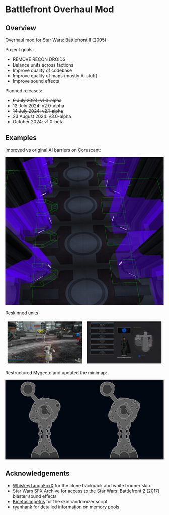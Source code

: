 # Battlefront Overhaul Mod

## Overview

Overhaul mod for Star Wars: Battlefront II (2005)

Project goals:
- REMOVE RECON DROIDS
- Balance units across factions
- Improve quality of codebase
- Improve quality of maps (mostly AI stuff)
- Improve sound effects

Planned releases:
- ~~6 July 2024: v1.0-alpha~~
- ~~12 July 2024: v2.0-alpha~~
- ~~14 July 2024: v2.1-alpha~~
- 23 August 2024: v3.0-alpha
- October 2024: v1.0-beta

## Examples

Improved vs original AI barriers on Coruscant:

![](https://github.com/toothpaste-main/battlefront-overhaul-mod/blob/main/gallery/cor1_barriers.jpg?raw=true)

Reskinned units

![](https://github.com/toothpaste-main/battlefront-overhaul-mod/blob/main/gallery/myg1_snow.jpg)  |  ![](https://github.com/toothpaste-main/battlefront-overhaul-mod/blob/main/gallery/imp_inf_armytrooper.jpg)
:-------------------------:|:-------------------------:

Restructured Mygeeto and updated the minimap:

![](https://github.com/toothpaste-main/battlefront-overhaul-mod/blob/main/gallery/myg1_map.jpg?raw=true)

## Acknowledgements

- [WhiskeyTangoFoxX](http://www.gametoast.com/viewtopic.php?f=64&t=34240&p=537223&hilit=custom+skin#p537223) for the clone backpack and white trooper skin
- [Star Wars SFX Archive](https://www.youtube.com/watch?v=rT4Fk8e7Z9I) for access to the Star Wars: Battlefront 2 (2017) blaster sound effects
- [KinetosImpetus](http://www.gametoast.com/viewtopic.php?p=390689#p390689) for the skin randomizer script
- ryanhank for detailed information on memory pools
